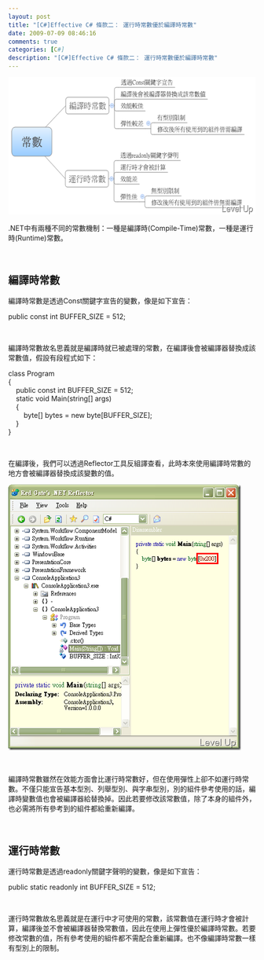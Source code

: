 ```yaml
---
layout: post
title: "[C#]Effective C# 條款二： 運行時常數優於編譯時常數"
date: 2009-07-09 08:46:16
comments: true
categories: [C#]
description: "[C#]Effective C# 條款二： 運行時常數優於編譯時常數"
---
```

<p>
	<img alt="image" border="0" height="280" src="\images\posts\9263\image_thumb_3.png" style="border-right-width: 0px; display: inline; border-top-width: 0px; border-bottom-width: 0px; border-left-width: 0px" title="image" width="585" /></p>
<p>
	.NET中有兩種不同的常數機制：一種是編譯時(Compile-Time)常數，一種是運行時(Runtime)常數。</p>
<p>
	 </p>
<h2>
	編譯時常數</h2>
<p>
	編譯時常數是透過Const關鍵字宣告的變數，像是如下宣告：</p>
<p>
	public const int BUFFER_SIZE = 512;</p>
<p>
	 </p>
<p>
	編譯時常數故名思義就是編譯時就已被處理的常數，在編譯後會被編譯器替換成該常數值，假設有段程式如下：</p>
<p>
	class Program<br />
	{<br />
	    public const int BUFFER_SIZE = 512;<br />
	    static void Main(string[] args)<br />
	    {<br />
	        byte[] bytes = new byte[BUFFER_SIZE];<br />
	    }<br />
	}</p>
<p>
	 </p>
<p>
	在編譯後，我們可以透過Reflector工具反組譯查看，此時本來使用編譯時常數的地方會被編譯器替換成該變數的值。</p>
<p>
	<img alt="image" border="0" height="541" src="\images\posts\9263\image_thumb.png" style="border-right-width: 0px; display: inline; border-top-width: 0px; border-bottom-width: 0px; border-left-width: 0px" title="image" width="474" /></p>
<p>
	 </p>
<p>
	編譯時常數雖然在效能方面會比運行時常數好，但在使用彈性上卻不如運行時常數。不僅只能宣告基本型別、列舉型別、與字串型別，別的組件參考使用的話，編譯時變數值也會被編譯器給替換掉。因此若要修改該常數值，除了本身的組件外，也必需將所有參考到的組件都給重新編譯。</p>
<p>
	 </p>
<h2>
	運行時常數</h2>
<p>
	運行時常數是透過readonly關鍵字聲明的變數，像是如下宣告：</p>
<p>
	public static readonly int BUFFER_SIZE = 512;</p>
<p>
	 </p>
<p>
	運行時常數故名思義就是在運行中才可使用的常數，該常數值在運行時才會被計算，編譯後並不會被編譯器替換常數值，因此在使用上彈性優於編譯時常數。若要修改常數的值，所有參考使用的組件都不需配合重新編譯。也不像編譯時常數一樣有型別上的限制。</p>
